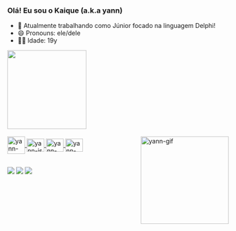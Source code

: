 ### Olá! Eu sou o Kaique (a.k.a yann)

- 🌱 Atualmente trabalhando como Júnior focado na linguagem Delphi!
- 😄 Pronouns: ele/dele
- 🐱‍👤 Idade: 19y

<div>
  <a href="https://github.com/yannn-dev">
  <img height= "180em" src="https://github-readme-stats.vercel.app/api?username=yannn-dev&show_icons=true&theme=dracula&include_all_commits=true&count_private=true"/>
</div>

<div style="display: inline_block"><br>
  <img align="center" alt="yann-arduino" heigth="30" width="40" src="https://cdn.jsdelivr.net/gh/devicons/devicon/icons/arduino/arduino-original.svg"/>
  <img align="center" alt="yann-js" height="30" width="40" src="https://cdn.jsdelivr.net/gh/devicons/devicon/icons/javascript/javascript-original.svg"/>
  <img align="center" alt="yann-html" height="30" width="40" src="https://cdn.jsdelivr.net/gh/devicons/devicon/icons/html5/html5-original.svg"/>
  <img align="center" alt="yann-css" height="30" width="40" src="https://cdn.jsdelivr.net/gh/devicons/devicon/icons/css3/css3-original.svg"/>
  <img align="right" height="200" alt="yann-gif" src="https://media.discordapp.net/attachments/811289796836065300/1151914958431457310/ezgif.com-gif-maker.gif?ex=65e9e8e7&is=65d773e7&hm=d8c84d8ebb73269f594f080d210cd85ed82072eaa1603bac5589e973fa8c879f&">
</div>

##

<div>
  <a href="https://www.instagram.com/kako_rabesco" target="_blank"><img src="https://img.shields.io/badge/Instagram-E4405F?style=for-the-badge&logo=instagram&logoColor=white target="_blank"></a>
  <a href="https://twitter.com/yann16418633" target="_blank"><img src="https://img.shields.io/badge/Twitter-1DA1F2?style=for-the-badge&logo=twitter&logoColor=white target="_blank"></a>
  <a href="https://www.twitch.tv/yannickgd0205" target="_blank"><img src="https://img.shields.io/badge/Twitch-9146FF?style=for-the-badge&logo=twitch&logoColor=white target="_blank"></a> 
</div>
